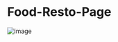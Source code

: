 # Food-Resto-Page
![image](https://user-images.githubusercontent.com/76132974/151086884-05219dec-25d1-4f43-8cc3-4b3c31ee6663.png)

